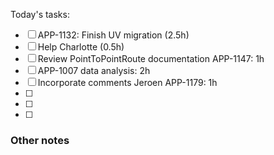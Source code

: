 Today's tasks:
- [ ] APP-1132: Finish UV migration (2.5h)
- [ ] Help Charlotte (0.5h)
- [ ] Review PointToPointRoute documentation APP-1147: 1h
- [ ] APP-1007 data analysis: 2h
- [ ] Incorporate comments Jeroen APP-1179: 1h 
- [ ] 
- [ ] 
- [ ]  

### Other notes

